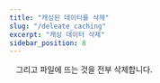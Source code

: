 ```yaml
---
title: "캐싱된 데이터를 삭제"
slug: "/deleate_caching"
excerpt: "캐싱 데이터 삭제"
sidebar_position: 8
---
```


<img src="https://i.imghippo.com/files/5ieDH1722924009.png" alt="" border="0"/>
<img src="https://i.imghippo.com/files/bff4B1722924038.png" alt="" border="0"/>

<img src="https://i.imghippo.com/files/zqJrj1722924128.png" alt="" border="0"/>
그리고 파일에 뜨는 것을 전부 삭제합니다.

<img src="https://i.imghippo.com/files/P1qLR1722924189.png" alt="" border="0"/>